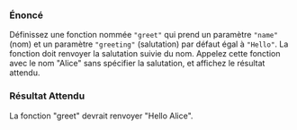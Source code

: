 ### Énoncé

Définissez une fonction nommée ```"greet"``` qui prend un paramètre ```"name"``` (nom) et un paramètre ```"greeting"``` (salutation) par défaut égal à ```"Hello"```.
La fonction doit renvoyer la salutation suivie du nom. Appelez cette fonction avec le nom "Alice" sans spécifier la salutation, et affichez le résultat attendu.

### Résultat Attendu

La fonction "greet" devrait renvoyer "Hello Alice".
